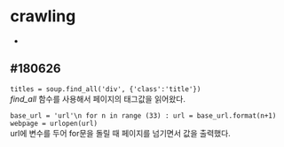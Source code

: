 # crawling
-
#180626
-
`
titles = soup.find_all('div', {'class':'title'})
`<br/>
*find_all* 함수를 사용해서 페이지의 태그값을 읽어왔다.<br/>

`
base_url = 'url'\n
for n in range (33) :
    url = base_url.format(n+1)
    webpage = urlopen(url)
`<br/>
url에 변수를 두어 for문을 돌릴 때 페이지를 넘기면서 값을 출력했다.<br/>
